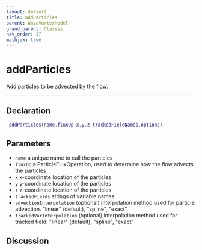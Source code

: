 ```yaml
---
layout: default
title: addParticles
parent: WaveVortexModel
grand_parent: Classes
nav_order: 17
mathjax: true
---
```


#  addParticles

Add particles to be advected by the flow.


---

## Declaration
```matlab
 addParticles(name,fluxOp,x,y,z,trackedFieldNames,options)
```
## Parameters
+ `name`  a unique name to call the particles
+ `fluxOp`  a ParticleFluxOperation, used to determine how the flow advects the particles
+ `x`  x-coordinate location of the particles
+ `y`  y-coordinate location of the particles
+ `z`  z-coordinate location of the particles
+ `trackedFields`  strings of variable names
+ `advectionInterpolation`  (optional) interpolation method used for particle advection. "linear" (default), "spline", "exact"
+ `trackedVarInterpolation`  (optional) interpolation method used for tracked field. "linear" (default), "spline", "exact"

## Discussion

                    
